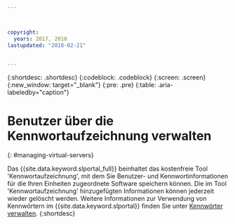 ```yaml
---



copyright:
  years: 2017, 2018
lastupdated: "2018-02-21"


---
```


{:shortdesc: .shortdesc}
{:codeblock: .codeblock}
{:screen: .screen}
{:new_window: target="_blank"}
{:pre: .pre}
{:table: .aria-labeledby="caption"}


# Benutzer über die Kennwortaufzeichnung verwalten
{: #managing-virtual-servers}

Das {{site.data.keyword.slportal_full}} beinhaltet das kostenfreie Tool 'Kennwortaufzeichnung', mit dem Sie Benutzer- und Kennwortinformationen für die Ihren Einheiten zugeordnete Software speichern können. Die im Tool 'Kennwortaufzeichnung' hinzugefügten Informationen können jederzeit wieder gelöscht werden. Weitere Informationen zur Verwendung von Kennwörtern im {{site.data.keyword.slportal}} finden Sie unter [Kennwörter verwalten](/docs/customer-portal/cpmanacctmanpw.html).
{:shortdesc}
